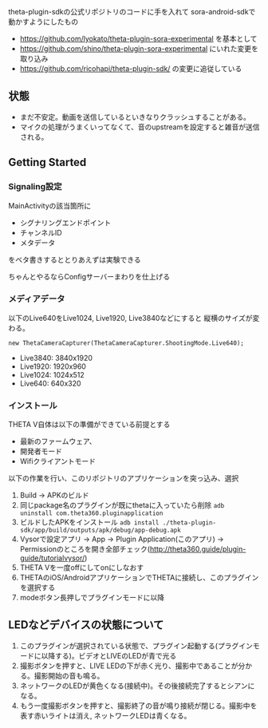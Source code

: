 theta-plugin-sdkの公式リポジトリのコードに手を入れて
sora-android-sdkで動かすようにしたもの

- https://github.com/lyokato/theta-plugin-sora-experimental を基本として
- https://github.com/shino/theta-plugin-sora-experimental にいれた変更を取り込み
- https://github.com/ricohapi/theta-plugin-sdk/ の変更に追従している

## 状態

- まだ不安定。動画を送信しているといきなりクラッシュすることがある。
- マイクの処理がうまくいってなくて、音のupstreamを設定すると雑音が送信される。

## Getting Started

### Signaling設定

MainActivityの該当箇所に

- シグナリングエンドポイント
- チャンネルID
- メタデータ

をベタ書きするととりあえずは実験できる

ちゃんとやるならConfigサーバーまわりを仕上げる

### メディアデータ

以下のLive640をLive1024, Live1920, Live3840などにすると
縦横のサイズが変わる。

```
new ThetaCameraCapturer(ThetaCameraCapturer.ShootingMode.Live640);
```

- Live3840: 3840x1920
- Live1920: 1920x960
- Live1024: 1024x512
- Live640:  640x320


### インストール

THETA V自体は以下の準備ができている前提とする

- 最新のファームウェア、
- 開発者モード
- Wifiクライアントモード

以下の作業を行い、このリポジトリのアプリケーションを突っ込み、選択

1. Build -> APKのビルド
2. 同じpackage名のプラグインが既にthetaに入っていたら削除 `adb uninstall com.theta360.pluginapplication`
3. ビルドしたAPKをインストール `adb install ./theta-plugin-sdk/app/build/outputs/apk/debug/app-debug.apk`
4. Vysorで設定アプリ -> App -> Plugin Application(このアプリ) -> Permissionのところを開き全部チェック(http://theta360.guide/plugin-guide/tutorialvysor/)
5. THETA Vを一度offにしてonにしなおす
6. THETAのiOS/AndroidアプリケーションでTHETAに接続し、このプラグインを選択する
7. modeボタン長押しでプラグインモードに以降

## LEDなどデバイスの状態について

1. このプラグインが選択されている状態で、プラグイン起動する(プラグインモードに以降する)。ビデオとLIVEのLEDが青で光る
2. 撮影ボタンを押すと、LIVE LEDの下が赤く光り、撮影中であることが分かる。撮影開始の音も鳴る。
3.  ネットワークのLEDが黄色くなる(接続中)。その後接続完了するとシアンになる。
4. もう一度撮影ボタンを押すと、撮影終了の音が鳴り接続が閉じる。撮影中を表す赤いライトは消え, ネットワークLEDは青くなる。

